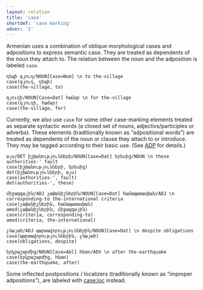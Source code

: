 ```yaml
---
layout: relation
title: 'case'
shortdef: 'case marking'
udver: '2'
---
```


Armenian uses a combination of oblique morphological cases and adpositions to express semantic case. They are treated as dependents of the noun they attach to. The relation between the noun and the adposition is labeled `case`.

~~~ sdparse
դեպի գյուղ/NOUN[Case=Nom] \n to the-village
case(գյուղ, դեպի)
case(the-village, to)
~~~

~~~ sdparse
գյուղի/NOUN[Case=Dat] համար \n for the-village
case(գյուղի, համար)
case(the-village, for)
~~~

Currently, we also use `case` for some other case-marking elements treated as separate syntactic words (a closed set of nouns, adjectivs/participles or adverbs). These elements (traditionally known as “adpositional words”) are treated as dependents of the noun or clause they attach to or introduce. They may be tagged according to their basic use. (See [ADP]() for details.)

~~~ sdparse
այս/DET իշխանությունների/NOUN[Case=Dat] երեսից/NOUN \n these authorities-' fault
case(իշխանությունների, երեսից)
det(իշխանությունների, այս)
case(authorities-', fault)
det(authorities-', these)
~~~

~~~ sdparse
միջազգային/ADJ չափանիշներին/NOUN[Case=Dat] համապատասխան/ADJ \n corresponding-to the-international criteria 
case(չափանիշներին, համապատասխան)
amod(չափանիշներին, միջազգային)
case(criteria, corresponding-to)
amod(criteria, the-international)
~~~

~~~ sdparse
չնայած/ADJ պարտավորություններին/NOUN[Case=Dat] \n despite obligations
case(պարտավորություններին, չնայած)
case(obligations, despite)
~~~

~~~ sdparse
երկրաշարժից/NOUN[Case=Abl] հետո/ADV \n after the-earthquake
case(երկրաշարժից, հետո)
case(the-earthquake, after)
~~~

Some inflected postpositions / localizers (traditionally known as “improper adpositions”), are labeled with [case:loc]() instead.
